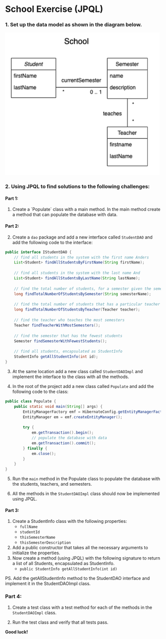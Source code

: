 # School Exercise (JPQL)

### 1. Set up the data model as shown in the diagram below.

<img src="../../images/school_eer_model.png" alt="School ERD" width="500"/>

### 2. Using JPQL to find solutions to the following challenges:

#### Part 1:

1. Create a ´Populate` class with a main method. In the main method create a method that can populate the database with data.

#### Part 2:

2. Create a `dao` package and add a new interface called `StudentDAO` and add the following code to the interface:

```JAVA
public interface IStudentDAO {
    // find all students in the system with the first name Anders
    List<Student> findAllStudentsByFirstName(String firstName);

    // find all students in the system with the last name And
    List<Student> findAllStudentsByLastName(String lastName);

    // find the total number of students, for a semester given the semester name as a parameter
    long findTotalNumberOfStudentsBySemester(String semesterName);

    // find the total number of students that has a particular teacher
    long findTotalNumberOfStudentsByTeacher(Teacher teacher);

    // find the teacher who teaches the most semesters
    Teacher findTeacherWithMostSemesters();

    // find the semester that has the fewest students
    Semester findSemesterWithFewestStudents();

    // find all students, encapsulated as StudentInfo
    StudentInfo getAllStudentInfo(int id);
}
```

3. At the same location add a new class called `StudentDAOImpl` and implement the interface to the class with all the methods.

4. In the root of the project add a new class called `Populate` and add the following code to the class:

```JAVA
public class Populate {
    public static void main(String[] args) {
        EntityManagerFactory emf = HibernateConfig.getEntityManagerFactoryConfig();
        EntityManager em = emf.createEntityManager();

        try {
            em.getTransaction().begin();
            // populate the database with data
            em.getTransaction().commit();
        } finally {
            em.close();
        }
    }
}
```

5. Run the `main` method in the Populate class to populate the database with the students, teachers, and semesters.

6. All the methods in the `StudentDAOImpl` class should now be implemented using JPQL.

#### Part 3:

1. Create a StudentInfo class with the following properties:
   - `fullName`
   - `studentId`
   - `thisSemesterName`
   - `thisSemesterDescription`
2. Add a public constructor that takes all the necessary arguments to initialize the properties.
3. Now create a method (using JPQL) with the following signature to return a list of all Students, encapsulated as StudentInfo.
   - `public StudentInfo getAllStudentInfo(int id)`

PS. Add the getAllStudentInfo method to the StudentDAO interface and implement it in the StudentDAOImpl class.

### Part 4:

1. Create a test class with a test method for each of the methods in the `StudentDAOImpl` class.

2. Run the test class and verify that all tests pass.

**Good luck!**

